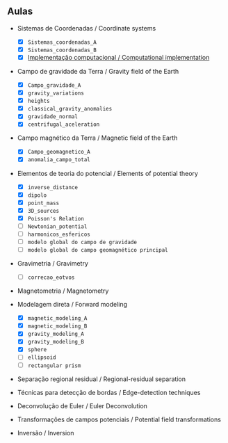 ## Aulas

* Sistemas de Coordenadas / Coordinate systems
  - [x] `Sistemas_coordenadas_A`
  - [x] `Sistemas_coordenadas_B`
  - [x] [Implementação computacional / Computational implementation](https://github.com/birocoles/coordinates)

* Campo de gravidade da Terra / Gravity field of the Earth
  - [x] `Campo_gravidade_A`
  - [x] `gravity_variations`
  - [x] `heights`
  - [x] `classical_gravity_anomalies`
  - [x] `gravidade_normal`
  - [x] `centrifugal_aceleration`

* Campo magnético da Terra / Magnetic field of the Earth
  - [x] `Campo_geomagnetico_A`
  - [x] `anomalia_campo_total`

* Elementos de teoria do potencial / Elements of potential theory
  - [x] `inverse_distance`
  - [x] `dipolo`
  - [x] `point_mass`
  - [x] `3D_sources`
  - [x] `Poisson's Relation`
  - [ ] `Newtonian_potential`
  - [ ] `harmonicos_esfericos`
  - [ ] `modelo global do campo de gravidade`
  - [ ] `modelo global do campo geomagnético principal`

* Gravimetria / Gravimetry
  - [ ] `correcao_eotvos`

* Magnetometria / Magnetometry

* Modelagem direta / Forward modeling
  - [x] `magnetic_modeling_A`
  - [x] `magnetic_modeling_B`
  - [x] `gravity_modeling_A`
  - [x] `gravity_modeling_B`
  - [x] `sphere`
  - [ ] `ellipsoid`
  - [ ] `rectangular prism`

* Separação regional residual / Regional-residual separation

* Técnicas para detecção de bordas / Edge-detection techniques

* Deconvolução de Euler / Euler Deconvolution

* Transformações de campos potenciais / Potential field transformations

* Inversão / Inversion
